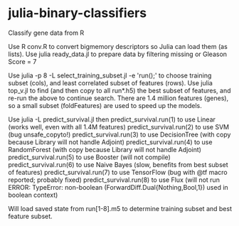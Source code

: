 # julia-binary-classifiers
Classify gene data from R

Use R conv.R to convert bigmemory descriptors so Julia can load them (as lists).
Use julia ready_data.jl to prepare data by filtering missing or Gleason Score = 7

Use julia -p 8 -L select_training_subset.jl -e 'run();' to choose training subset (cols), and least correlated subset of features (rows).
Use julia top_v.jl to find (and then copy to all run*.h5) the best subset of features, and re-run the above to continue search.
There are 1.4 million features (genes), so a small subset (foldFeatures) are used to speed up the models.

Use julia -L predict_survival.jl then
 predict_survival.run(1) to use Linear (works well, even with all 1.4M features)
 predict_survival.run(2) to use SVM (bug unsafe_copyto!)
 predict_survival.run(3) to use DecisionTree (with copy because Library will not handle Adjoint)
 predict_survival.run(4) to use RandomForest (with copy because Library will not handle Adjoint)
 predict_survival.run(5) to use Booster (will not compile)
 predict_survival.run(6) to use Naive Bayes (slow, benefits from best subset of features)
 predict_survival.run(7) to use TensorFlow (bug with @tf macro reported; probably fixed)
 predict_survival.run(8) to use Flux (will not run ERROR: TypeError: non-boolean (ForwardDiff.Dual{Nothing,Bool,1}) used in boolean context)
 
Will load saved state from run[1-8].m5 to determine training subset and best feature subset.
